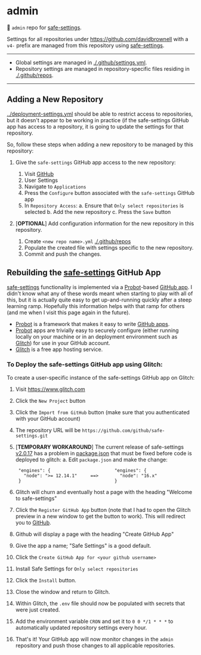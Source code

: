 # admin
:robot: `admin` repo for [safe-settings](https://github.com/github/safe-settings).

Settings for all repositories under https://github.com/davidbrownell with a `v4-` prefix are managed from this repository using [safe-settings](https://github.com/github/safe-settings).

---

- Global settings are managed in [./.github/settings.yml](`./.github/settings.yml`).
- Repository settings are managed in repository-specific files residing in [./.github/repos](`./.github/repos`).

---

## Adding a New Repository

[../deployment-settings.yml](../deployment_settings.yml) should be able to restrict access to repositories, but it doesn't appear to be working in practice (if the safe-settings GitHub app has access to a repository, it is going to update the settings for that repository.

So, follow these steps when adding a new repository to be managed by this repository:

1) Give the `safe-settings` GitHub app access to the new repository:

    1. Visit [GitHub](https://www.github.com)
    2. User Settings
    3. Navigate to `Applications`
    4. Press the `Configure` button associated with the `safe-settings` GitHub app
    5. In `Repository Access`:
        a. Ensure that `Only select repositories` is selected
        b. Add the new repository
        c. Press the `Save` button

2) [**OPTIONAL**] Add configuration information for the new repository in this repository.

    1. Create `<new repo name>.yml` [./.github/repos](./.github/repos)
    2. Populate the created file with settings specific to the new repository.
    3. Commit and push the changes.


## Rebuilding the [safe-settings](https://github.com/github/safe-settings) GitHub App

[safe-settings](https://github.com/github/safe-settings) functionality is implemented via a [Probot](https://github.com/probot/probot)-based [GitHub app](https://docs.github.com/en/developers/apps). I didn't know what any of these words meant when starting to play with all of this, but it is actually quite easy to get up-and-running quickly after a steep learning ramp. Hopefully this information helps with that ramp for others (and me when I visit this page again in the future).

- [Probot](https://github.com/probot/probot) is a framework that makes it easy to write [GitHub apps](https://docs.github.com/en/developers/apps).
- [Probot](https://github.com/probot/probot) apps are trivially easy to securely configure (either running locally on your machine or in an deployment environment such as [Glitch](https://glitch.com/)) for use in your GitHub account.
- [Glitch](https://glitch.com/) is a free app hosting service.

### To Deploy the safe-settings GitHub app using Glitch:

To create a user-specific instance of the safe-settings GitHub app on Glitch:

1. Visit https://www.glitch.com
2. Click the `New Project` button
3. Click the `Import from GitHub` button (make sure that you authenticated with your GitHub account)
4. The repository URL will be `https://github.com/github/safe-settings.git`
5. [**TEMPORARY WORKAROUND**] The current release of safe-settings [v2.0.17](https://github.com/github/safe-settings/releases/tag/2.0.17) has a problem in [package.json](https://github.com/github/safe-settings/blob/5dd8e7987f6bf685a44ad857d0c0cc3092cd7002/package.json#L57) that must be fixed before code is deployed to glitch:
    a. Edit `package.json` and make the change:

        "engines": {                        "engines": {
          "node": ">= 12.14.1"     ==>        "node": "16.x"
        }                                   }
6. Glitch will churn and eventually host a page with the heading "Welcome to safe-settings"
7. Click the `Register GitHub App` button (note that I had to open the Glitch preview in a new window to get the button to work). This will redirect you to [GitHub](https://github.com).
8. Github will display a page with the heading "Create GitHub App"
9. Give the app a name; "Safe Settings" is a good default.
10. Click the `Create GitHub App for <your github username>`
11. Install Safe Settings for `Only select repositories`
12. Click the `Install` button.
13. Close the window and return to Glitch.
14. Within Glitch, the `.env` file should now be populated with secrets that were just created.
15. Add the environment variable `CRON` and set it to `0 0 */1 * * *` to automatically updated repository settings every hour.
16. That's it! Your GitHub app will now monitor changes in the `admin` repository and push those changes to all applicable repositories.
